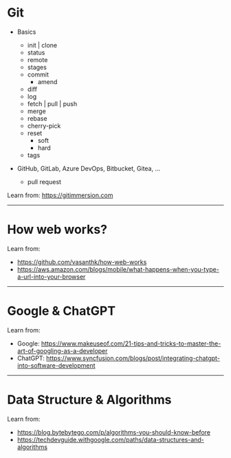 # Git
- Basics
  - init | clone
  - status
  - remote
  - stages
  - commit
    - amend
  - diff
  - log
  - fetch | pull | push
  - merge
  - rebase
  - cherry-pick
  - reset
    - soft
    - hard
  - tags

- GitHub, GitLab, Azure DevOps, Bitbucket, Gitea, ...
  - pull request

Learn from: https://gitimmersion.com

---

# How web works?
Learn from:
- https://github.com/vasanthk/how-web-works
- https://aws.amazon.com/blogs/mobile/what-happens-when-you-type-a-url-into-your-browser

---

# Google & ChatGPT
Learn from:
- Google: https://www.makeuseof.com/21-tips-and-tricks-to-master-the-art-of-googling-as-a-developer
- ChatGPT: https://www.syncfusion.com/blogs/post/integrating-chatgpt-into-software-development

---

# Data Structure & Algorithms
Learn from:
- https://blog.bytebytego.com/p/algorithms-you-should-know-before
- https://techdevguide.withgoogle.com/paths/data-structures-and-algorithms
